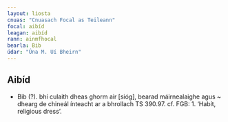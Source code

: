 ```yaml
---
layout: liosta
cnuas: "Cnuasach Focal as Teileann"
focal: aibíd
leagan: aibíd
rann: ainmfhocal
bearla: Bib
údar: "Úna M. Uí Bheirn"
---
```

## Aibíd

* Bib (?). bhí culaith dheas ghorm air [sióg],
bearad máirnealaighe agus ~ dhearg de chineál
ínteacht ar a bhrollach TS 390.97. cf. FGB: 1.
‘Habít, religious dress’.
